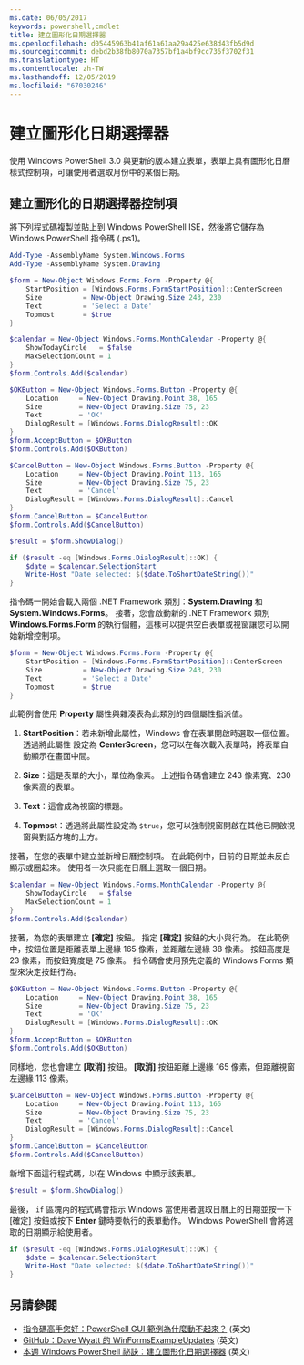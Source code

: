 ```yaml
---
ms.date: 06/05/2017
keywords: powershell,cmdlet
title: 建立圖形化日期選擇器
ms.openlocfilehash: d05445963b41af61a61aa29a425e638d43fb5d9d
ms.sourcegitcommit: debd2b38fb8070a7357bf1a4bf9cc736f3702f31
ms.translationtype: HT
ms.contentlocale: zh-TW
ms.lasthandoff: 12/05/2019
ms.locfileid: "67030246"
---
```

# <a name="creating-a-graphical-date-picker"></a>建立圖形化日期選擇器

使用 Windows PowerShell 3.0 與更新的版本建立表單，表單上具有圖形化日曆樣式控制項，可讓使用者選取月份中的某個日期。

## <a name="create-a-graphical-date-picker-control"></a>建立圖形化的日期選擇器控制項

將下列程式碼複製並貼上到 Windows PowerShell ISE，然後將它儲存為 Windows PowerShell 指令碼 (.ps1)。

```powershell
Add-Type -AssemblyName System.Windows.Forms
Add-Type -AssemblyName System.Drawing

$form = New-Object Windows.Forms.Form -Property @{
    StartPosition = [Windows.Forms.FormStartPosition]::CenterScreen
    Size          = New-Object Drawing.Size 243, 230
    Text          = 'Select a Date'
    Topmost       = $true
}

$calendar = New-Object Windows.Forms.MonthCalendar -Property @{
    ShowTodayCircle   = $false
    MaxSelectionCount = 1
}
$form.Controls.Add($calendar)

$OKButton = New-Object Windows.Forms.Button -Property @{
    Location     = New-Object Drawing.Point 38, 165
    Size         = New-Object Drawing.Size 75, 23
    Text         = 'OK'
    DialogResult = [Windows.Forms.DialogResult]::OK
}
$form.AcceptButton = $OKButton
$form.Controls.Add($OKButton)

$CancelButton = New-Object Windows.Forms.Button -Property @{
    Location     = New-Object Drawing.Point 113, 165
    Size         = New-Object Drawing.Size 75, 23
    Text         = 'Cancel'
    DialogResult = [Windows.Forms.DialogResult]::Cancel
}
$form.CancelButton = $CancelButton
$form.Controls.Add($CancelButton)

$result = $form.ShowDialog()

if ($result -eq [Windows.Forms.DialogResult]::OK) {
    $date = $calendar.SelectionStart
    Write-Host "Date selected: $($date.ToShortDateString())"
}
```

指令碼一開始會載入兩個 .NET Framework 類別：**System.Drawing** 和 **System.Windows.Forms**。
接著，您會啟動新的 .NET Framework 類別 **Windows.Forms.Form** 的執行個體，這樣可以提供空白表單或視窗讓您可以開始新增控制項。

```powershell
$form = New-Object Windows.Forms.Form -Property @{
    StartPosition = [Windows.Forms.FormStartPosition]::CenterScreen
    Size          = New-Object Drawing.Size 243, 230
    Text          = 'Select a Date'
    Topmost       = $true
}
```

此範例會使用 **Property** 屬性與雜湊表為此類別的四個屬性指派值。

1. **StartPosition**：若未新增此屬性，Windows 會在表單開啟時選取一個位置。
   透過將此屬性 設定為 **CenterScreen**，您可以在每次載入表單時，將表單自動顯示在畫面中間。

2. **Size**：這是表單的大小，單位為像素。
   上述指令碼會建立 243 像素寬、230 像素高的表單。

3. **Text**：這會成為視窗的標題。

4. **Topmost**：透過將此屬性設定為 `$true`，您可以強制視窗開啟在其他已開啟視窗與對話方塊的上方。

接著，在您的表單中建立並新增日曆控制項。
在此範例中，目前的日期並未反白顯示或圈起來。
使用者一次只能在日曆上選取一個日期。

```powershell
$calendar = New-Object Windows.Forms.MonthCalendar -Property @{
    ShowTodayCircle   = $false
    MaxSelectionCount = 1
}
$form.Controls.Add($calendar)
```

接著，為您的表單建立 **[確定]** 按鈕。
指定 **[確定]** 按鈕的大小與行為。
在此範例中，按鈕位置是距離表單上邊緣 165 像素，並距離左邊緣 38 像素。
按鈕高度是 23 像素，而按鈕寬度是 75 像素。
指令碼會使用預先定義的 Windows Forms 類型來決定按鈕行為。

```powershell
$OKButton = New-Object Windows.Forms.Button -Property @{
    Location     = New-Object Drawing.Point 38, 165
    Size         = New-Object Drawing.Size 75, 23
    Text         = 'OK'
    DialogResult = [Windows.Forms.DialogResult]::OK
}
$form.AcceptButton = $OKButton
$form.Controls.Add($OKButton)
```

同樣地，您也會建立 **[取消]** 按鈕。
**[取消]** 按鈕距離上邊緣 165 像素，但距離視窗左邊緣 113 像素。

```powershell
$CancelButton = New-Object Windows.Forms.Button -Property @{
    Location     = New-Object Drawing.Point 113, 165
    Size         = New-Object Drawing.Size 75, 23
    Text         = 'Cancel'
    DialogResult = [Windows.Forms.DialogResult]::Cancel
}
$form.CancelButton = $CancelButton
$form.Controls.Add($CancelButton)
```

新增下面這行程式碼，以在 Windows 中顯示該表單。

```powershell
$result = $form.ShowDialog()
```

最後， `if` 區塊內的程式碼會指示 Windows 當使用者選取日曆上的日期並按一下 [確定]  按鈕或按下 **Enter** 鍵時要執行的表單動作。
Windows PowerShell 會將選取的日期顯示給使用者。

```powershell
if ($result -eq [Windows.Forms.DialogResult]::OK) {
    $date = $calendar.SelectionStart
    Write-Host "Date selected: $($date.ToShortDateString())"
}
```

## <a name="see-also"></a>另請參閱

- [指令碼高手您好：PowerShell GUI 範例為什麼動不起來？](https://go.microsoft.com/fwlink/?LinkId=506644) \(英文\)
- [GitHub：Dave Wyatt 的 WinFormsExampleUpdates](https://github.com/dlwyatt/WinFormsExampleUpdates) \(英文\)
- [本週 Windows PowerShell 祕訣︰建立圖形化日期選擇器](https://technet.microsoft.com/library/ff730942.aspx) \(英文\)

